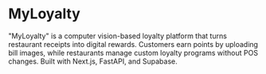 # MyLoyalty
"MyLoyalty" is a computer vision-based loyalty platform that turns restaurant receipts into digital rewards. Customers earn points by uploading bill images, while restaurants manage custom loyalty programs without POS changes. Built with Next.js, FastAPI, and Supabase.
